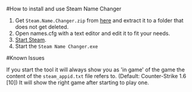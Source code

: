 #How to install and use Steam Name Changer

1. Get `Steam.Name.Changer.zip` from [here](https://github.com/Bluscream/Steam-Name-Changer/releases/latest) and extract it to a folder that does not get deleted.
2. Open names.cfg with a text editor and edit it to fit your needs.
3. [Start Steam](steam://).
4. Start the `Steam Name Changer.exe`

#Known Issues

If you start the tool it will always show you as 'in game' of the game the content of the `steam_appid.txt` file refers to. (Default: Counter-Strike 1.6 [10]) It will show the right game after starting to play one.

